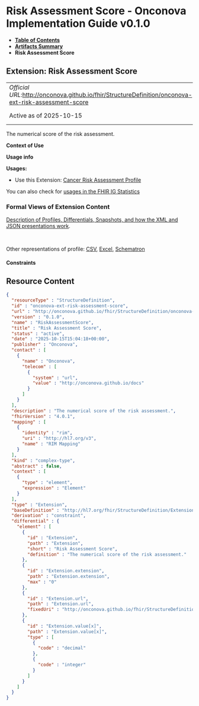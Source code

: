 # Risk Assessment Score - Onconova Implementation Guide v0.1.0

* [**Table of Contents**](toc.md)
* [**Artifacts Summary**](artifacts.md)
* **Risk Assessment Score**

## Extension: Risk Assessment Score 

| | |
| :--- | :--- |
| *Official URL*:http://onconova.github.io/fhir/StructureDefinition/onconova-ext-risk-assessment-score | *Version*:0.1.0 |
| Active as of 2025-10-15 | *Computable Name*:RiskAssessmentScore |

The numerical score of the risk assessment.

**Context of Use**

**Usage info**

**Usages:**

* Use this Extension: [Cancer Risk Assessment Profile](StructureDefinition-onconova-cancer-risk-assessment.md)

You can also check for [usages in the FHIR IG Statistics](https://packages2.fhir.org/xig/onconova.fhir|current/StructureDefinition/onconova-ext-risk-assessment-score)

### Formal Views of Extension Content

 [Description of Profiles, Differentials, Snapshots, and how the XML and JSON presentations work](http://build.fhir.org/ig/FHIR/ig-guidance/readingIgs.html#structure-definitions). 

 

Other representations of profile: [CSV](StructureDefinition-onconova-ext-risk-assessment-score.csv), [Excel](StructureDefinition-onconova-ext-risk-assessment-score.xlsx), [Schematron](StructureDefinition-onconova-ext-risk-assessment-score.sch) 

#### Constraints



## Resource Content

```json
{
  "resourceType" : "StructureDefinition",
  "id" : "onconova-ext-risk-assessment-score",
  "url" : "http://onconova.github.io/fhir/StructureDefinition/onconova-ext-risk-assessment-score",
  "version" : "0.1.0",
  "name" : "RiskAssessmentScore",
  "title" : "Risk Assessment Score",
  "status" : "active",
  "date" : "2025-10-15T15:04:18+00:00",
  "publisher" : "Onconova",
  "contact" : [
    {
      "name" : "Onconova",
      "telecom" : [
        {
          "system" : "url",
          "value" : "http://onconova.github.io/docs"
        }
      ]
    }
  ],
  "description" : "The numerical score of the risk assessment.",
  "fhirVersion" : "4.0.1",
  "mapping" : [
    {
      "identity" : "rim",
      "uri" : "http://hl7.org/v3",
      "name" : "RIM Mapping"
    }
  ],
  "kind" : "complex-type",
  "abstract" : false,
  "context" : [
    {
      "type" : "element",
      "expression" : "Element"
    }
  ],
  "type" : "Extension",
  "baseDefinition" : "http://hl7.org/fhir/StructureDefinition/Extension|4.0.1",
  "derivation" : "constraint",
  "differential" : {
    "element" : [
      {
        "id" : "Extension",
        "path" : "Extension",
        "short" : "Risk Assessment Score",
        "definition" : "The numerical score of the risk assessment."
      },
      {
        "id" : "Extension.extension",
        "path" : "Extension.extension",
        "max" : "0"
      },
      {
        "id" : "Extension.url",
        "path" : "Extension.url",
        "fixedUri" : "http://onconova.github.io/fhir/StructureDefinition/onconova-ext-risk-assessment-score"
      },
      {
        "id" : "Extension.value[x]",
        "path" : "Extension.value[x]",
        "type" : [
          {
            "code" : "decimal"
          },
          {
            "code" : "integer"
          }
        ]
      }
    ]
  }
}

```
